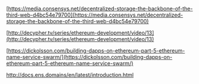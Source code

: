 [https://media.consensys.net/decentralized-storage-the-backbone-of-the-third-web-d4bc54e79700](https://media.consensys.net/decentralized-storage-the-backbone-of-the-third-web-d4bc54e79700)

[http://decypher.tv/series/ethereum-development/video/13](http://decypher.tv/series/ethereum-development/video/13)

[https://dickolsson.com/building-dapps-on-ethereum-part-5-ethereum-name-service-swarm/](https://dickolsson.com/building-dapps-on-ethereum-part-5-ethereum-name-service-swarm/)



http://docs.ens.domains/en/latest/introduction.html

